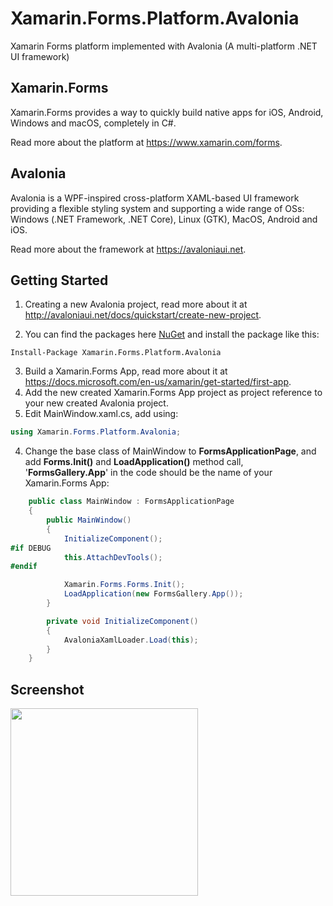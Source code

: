 # Xamarin.Forms.Platform.Avalonia
Xamarin Forms platform implemented with Avalonia (A multi-platform .NET UI framework)


## Xamarin.Forms

Xamarin.Forms provides a way to quickly build native apps for iOS, Android, Windows and macOS, completely in C#.

Read more about the platform at https://www.xamarin.com/forms.

## Avalonia

Avalonia is a WPF-inspired cross-platform XAML-based UI framework providing a flexible styling system and supporting a wide range of OSs: Windows (.NET Framework, .NET Core), Linux (GTK), MacOS, Android and iOS.

Read more about the framework at https://avaloniaui.net.


## Getting Started

1. Creating a new Avalonia project, read more about it at http://avaloniaui.net/docs/quickstart/create-new-project.

2. You can find the packages here [NuGet](https://www.nuget.org/packages/Xamarin.Forms.Platform.Avalonia/) and install the package like this:
```
Install-Package Xamarin.Forms.Platform.Avalonia
```
3. Build a Xamarin.Forms App, read more about it at https://docs.microsoft.com/en-us/xamarin/get-started/first-app.
4. Add the new created Xamarin.Forms App project as project reference to your new created Avalonia project.
5. Edit MainWindow.xaml.cs, add using:
```cs
using Xamarin.Forms.Platform.Avalonia;
```
4. Change the base class of MainWindow to **FormsApplicationPage**, and add **Forms.Init()** and **LoadApplication()** method call, '**FormsGallery.App**' in the code should be the name of your Xamarin.Forms App:
```cs
    public class MainWindow : FormsApplicationPage
    {
        public MainWindow()
        {
            InitializeComponent();
#if DEBUG
            this.AttachDevTools();
#endif

            Xamarin.Forms.Forms.Init();
            LoadApplication(new FormsGallery.App());
        }

        private void InitializeComponent()
        {
            AvaloniaXamlLoader.Load(this);
        }
    }
```

## Screenshot

<img width='300' src='https://raw.githubusercontent.com/zhongzf/Xamarin.Forms.Platform.Avalonia/develop/doc/images/screenshot.png'>
